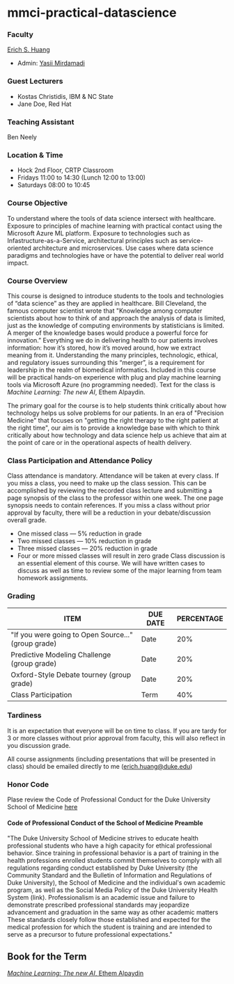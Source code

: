 # mmci-practical-datascience
### Faculty
[Erich S. Huang](erich.huang@duke.edu)
* Admin: [Yasii Mirdamadi](yasii.mirdamadi@duke.edu)

### Guest Lecturers
* Kostas Christidis, IBM & NC State
* Jane Doe, Red Hat

### Teaching Assistant
Ben Neely

### Location & Time
* Hock 2nd Floor, CRTP Classroom
* Fridays 11:00 to 14:30 (Lunch 12:00 to 13:00)
* Saturdays 08:00 to 10:45

### Course Objective
To understand where the tools of data science intersect with healthcare. Exposure to principles of machine learning with practical contact using the Microsoft Azure ML platform. Exposure to technologies such as Infastructure-as-a-Service, architectural principles such as service-oriented architecture and microservices. Use cases where data science paradigms and technologies have or have the potential to deliver real world impact.

### Course Overview
This course is designed to introduce students to the tools and technologies of “data science” as they are applied in healthcare. Bill Cleveland, the famous computer scientist wrote that "Knowledge among computer scientists about how to think of and approach the analysis of data is limited, just as the knowledge of computing environments by statisticians is limited. A merger of the knowledge bases would produce a powerful force for innovation.” Everything we do in delivering health to our patients involves information: how it’s stored, how it’s moved around, how we extract meaning from it. Understanding the many principles, technologic, ethical, and regulatory issues surrounding this “merger”, is a requirement for leadership in the realm of biomedical informatics. Included in this course will be practical hands-on experience with plug and play machine learning tools via Microsoft Azure (no programming needed). Text for the class is *Machine Learning: The new AI*, Ethem Alpaydin. 

The primary goal for the course is to help students think critically about how technology helps us solve problems for our patients. In an era of "Precision Medicine" that focuses on "getting the right therapy to the right patient at the right time", our aim is to provide a knowledge base with which to think critically about how technology and data science help us achieve that aim at the point of care or in the operational aspects of health delivery.

### Class Participation and Attendance Policy
Class attendance is mandatory. Attendance will be taken at every class. If you miss a class, you need to make up the class session. This can be accomplished by reviewing the recorded class lecture and submitting a page synopsis of the class to the professor within one week. The one page synopsis needs to contain references. If you miss a class without prior approval by faculty, there will be a reduction in your debate/discussion overall grade.
* One missed class — 5% reduction in grade
* Two missed classes — 10% reduction in grade
* Three missed classes — 20% reduction in grade
* Four or more missed classes will result in zero grade
Class discussion is an essential element of this course. We will have written cases to discuss as well as time to review some of the major learning from team homework assignments.

### Grading
ITEM | DUE DATE | PERCENTAGE
---- | -------- | ----------
"If you were going to Open Source..." (group grade) | Date | 20%
Predictive Modeling Challenge (group grade) | Date | 20%
Oxford-Style Debate tourney (group grade) | Date | 20%
Class Participation | Term | 40%

### Tardiness
It is an expectation that everyone will be on time to class. If you are tardy for 3 or more classes without prior approval from faculty, this will also reflect in you discussion grade.

All course assignments (including presentations that will be presented in class) should be emailed directly to me (erich.huang@duke.edu)

### Honor Code
Plase review the Code of Professional Conduct for the Duke University School of Medicine [here](https://medschool.duke.edu/education/student-services/office-student-affairs/code-professional-conduct)

#### Code of Professional Conduct of the School of Medicine Preamble
"The Duke University School of Medicine strives to educate health professional students who have a high capacity for ethical professional behavior. Since training in professional behavior is a part of training in the health professions enrolled students commit themselves to comply with all regulations regarding conduct established by Duke University (the Community Standard and the Bulletin of Information and Regulations of Duke University), the School of Medicine and the individualʹs own academic program, as well as the Social Media Policy of the Duke University Health System (link). Professionalism is an academic issue and failure to demonstrate prescribed professional standards may jeopardize advancement and graduation in the same way as other academic matters These standards closely follow those established and expected for the medical profession for which the student is training and are intended to serve as a precursor to future professional expectations."

## Book for the Term
[*Machine Learning: The new AI*, Ethem Alpaydin](https://www.amazon.com/Machine-Learning-Press-Essential-Knowledge/dp/0262529513)
